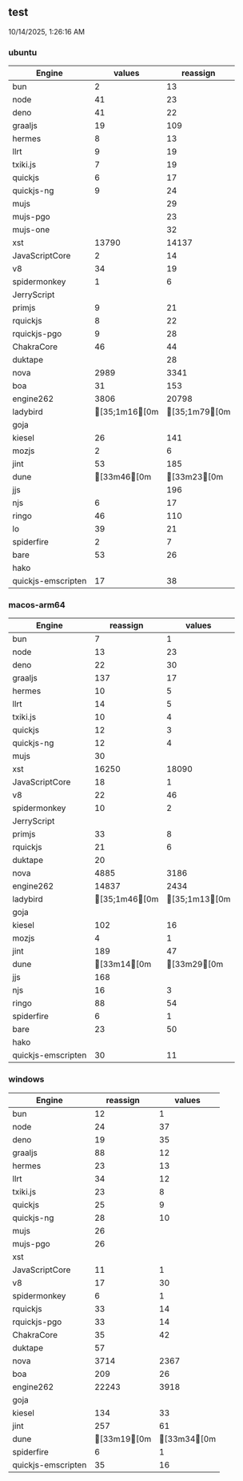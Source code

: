 
## test
10/14/2025, 1:26:16 AM

### ubuntu
| Engine | values | reassign |
| --- | --- | --- |
| bun | 2 | 13 |
| node | 41 | 23 |
| deno | 41 | 22 |
| graaljs | 19 | 109 |
| hermes | 8 | 13 |
| llrt | 9 | 19 |
| txiki.js | 7 | 19 |
| quickjs | 6 | 17 |
| quickjs-ng | 9 | 24 |
| mujs |  | 29 |
| mujs-pgo |  | 23 |
| mujs-one |  | 32 |
| xst | 13790 | 14137 |
| JavaScriptCore | 2 | 14 |
| v8 | 34 | 19 |
| spidermonkey | 1 | 6 |
| JerryScript |  |  |
| primjs | 9 | 21 |
| rquickjs | 8 | 22 |
| rquickjs-pgo | 9 | 28 |
| ChakraCore | 46 | 44 |
| duktape |  | 28 |
| nova | 2989 | 3341 |
| boa | 31 | 153 |
| engine262 | 3806 | 20798 |
| ladybird | [35;1m16[0m | [35;1m79[0m |
| goja |  |  |
| kiesel | 26 | 141 |
| mozjs | 2 | 6 |
| jint | 53 | 185 |
| dune | [33m46[0m | [33m23[0m |
| jjs |  | 196 |
| njs | 6 | 17 |
| ringo | 46 | 110 |
| lo | 39 | 21 |
| spiderfire | 2 | 7 |
| bare | 53 | 26 |
| hako |  |  |
| quickjs-emscripten | 17 | 38 |
### macos-arm64
| Engine | reassign | values |
| --- | --- | --- |
| bun | 7 | 1 |
| node | 13 | 23 |
| deno | 22 | 30 |
| graaljs | 137 | 17 |
| hermes | 10 | 5 |
| llrt | 14 | 5 |
| txiki.js | 10 | 4 |
| quickjs | 12 | 3 |
| quickjs-ng | 12 | 4 |
| mujs | 30 |  |
| xst | 16250 | 18090 |
| JavaScriptCore | 18 | 1 |
| v8 | 22 | 46 |
| spidermonkey | 10 | 2 |
| JerryScript |  |  |
| primjs | 33 | 8 |
| rquickjs | 21 | 6 |
| duktape | 20 |  |
| nova | 4885 | 3186 |
| engine262 | 14837 | 2434 |
| ladybird | [35;1m46[0m | [35;1m13[0m |
| goja |  |  |
| kiesel | 102 | 16 |
| mozjs | 4 | 1 |
| jint | 189 | 47 |
| dune | [33m14[0m | [33m29[0m |
| jjs | 168 |  |
| njs | 16 | 3 |
| ringo | 88 | 54 |
| spiderfire | 6 | 1 |
| bare | 23 | 50 |
| hako |  |  |
| quickjs-emscripten | 30 | 11 |
### windows
| Engine | reassign | values |
| --- | --- | --- |
| bun | 12 | 1 |
| node | 24 | 37 |
| deno | 19 | 35 |
| graaljs | 88 | 12 |
| hermes | 23 | 13 |
| llrt | 34 | 12 |
| txiki.js | 23 | 8 |
| quickjs | 25 | 9 |
| quickjs-ng | 28 | 10 |
| mujs | 26 |  |
| mujs-pgo | 26 |  |
| xst |  |  |
| JavaScriptCore | 11 | 1 |
| v8 | 17 | 30 |
| spidermonkey | 6 | 1 |
| rquickjs | 33 | 14 |
| rquickjs-pgo | 33 | 14 |
| ChakraCore | 35 | 42 |
| duktape | 57 |  |
| nova | 3714 | 2367 |
| boa | 209 | 26 |
| engine262 | 22243 | 3918 |
| goja |  |  |
| kiesel | 134 | 33 |
| jint | 257 | 61 |
| dune | [33m19[0m | [33m34[0m |
| spiderfire | 6 | 1 |
| quickjs-emscripten | 35 | 16 |
